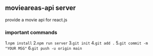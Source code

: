 ## movieareas-api server

provide a movie api for react.js

### important commands

1.`npm install`
2.`npm run server`
3.`git init`
4.`git add .`
5.`git commit -m "YOUR MSG"`
6.`git push -u origin main`